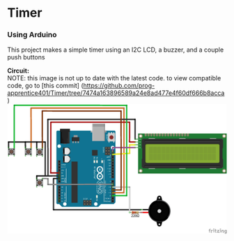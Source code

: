 # Timer
### Using Arduino

This project makes a simple timer using an I2C LCD, a buzzer, and a couple push buttons

**Circuit:**<br>
NOTE: this image is not up to date with the latest code. to view compatible code, go to [this commit] (https://github.com/prog-apprentice401/Timer/tree/7474a163896589a24e8ad477e4f60df666b8acca)
![Cicruit](shots/timerCircuit.jpg)
